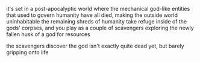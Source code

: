it's set in a post-apocalyptic world where the mechanical god-like entities that used to govern humanity have all died, making the outside world uninhabitable the remaining shreds of humanity take refuge inside of the gods' corpses, and you play as a couple of scavengers exploring the newly fallen husk of a god for resources

the scavengers discover the god isn't exactly quite dead yet, but barely gripping onto life